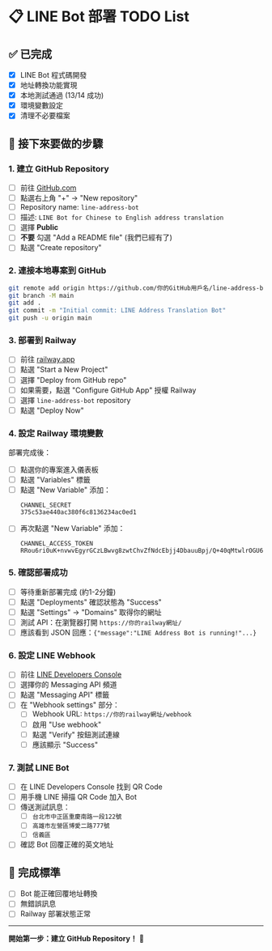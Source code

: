 # 📋 LINE Bot 部署 TODO List

## ✅ 已完成
- [x] LINE Bot 程式碼開發
- [x] 地址轉換功能實現
- [x] 本地測試通過 (13/14 成功)
- [x] 環境變數設定
- [x] 清理不必要檔案

## 🚀 接下來要做的步驟

### 1. 建立 GitHub Repository
- [ ] 前往 [GitHub.com](https://github.com)
- [ ] 點選右上角 "+" → "New repository"
- [ ] Repository name: `line-address-bot`
- [ ] 描述: `LINE Bot for Chinese to English address translation`
- [ ] 選擇 **Public**
- [ ] **不要** 勾選 "Add a README file" (我們已經有了)
- [ ] 點選 "Create repository"

### 2. 連接本地專案到 GitHub
```bash
git remote add origin https://github.com/你的GitHub用戶名/line-address-bot.git
git branch -M main
git add .
git commit -m "Initial commit: LINE Address Translation Bot"
git push -u origin main
```

### 3. 部署到 Railway
- [ ] 前往 [railway.app](https://railway.app)
- [ ] 點選 "Start a New Project"
- [ ] 選擇 "Deploy from GitHub repo"
- [ ] 如果需要，點選 "Configure GitHub App" 授權 Railway
- [ ] 選擇 `line-address-bot` repository
- [ ] 點選 "Deploy Now"

### 4. 設定 Railway 環境變數
部署完成後：
- [ ] 點選你的專案進入儀表板
- [ ] 點選 "Variables" 標籤
- [ ] 點選 "New Variable" 添加：
  ```
  CHANNEL_SECRET
  375c53ae440ac380f6c8136234ac0ed1
  ```
- [ ] 再次點選 "New Variable" 添加：
  ```
  CHANNEL_ACCESS_TOKEN
  RRou6ri0uK+nvwvEgyrGCzLBwvg8zwtChvZfNdcEbjj4DbauuBpj/Q+40qMtwlrOGU6Q6bmzhELz/jO08uYGSdapmUAA6SjeyP9N9FNfgMYyWMWHiIf+O7+wBRD3hJwPnaXph9NryU6By4qZZF5aR4wdB04t89/1O/w1cDnyilFU=
  ```

### 5. 確認部署成功
- [ ] 等待重新部署完成 (約1-2分鐘)
- [ ] 點選 "Deployments" 確認狀態為 "Success"
- [ ] 點選 "Settings" → "Domains" 取得你的網址
- [ ] 測試 API：在瀏覽器打開 `https://你的railway網址/`
- [ ] 應該看到 JSON 回應：`{"message":"LINE Address Bot is running!"...}`

### 6. 設定 LINE Webhook
- [ ] 前往 [LINE Developers Console](https://developers.line.biz/)
- [ ] 選擇你的 Messaging API 頻道
- [ ] 點選 "Messaging API" 標籤
- [ ] 在 "Webhook settings" 部分：
  - [ ] Webhook URL: `https://你的railway網址/webhook`
  - [ ] 啟用 "Use webhook"
  - [ ] 點選 "Verify" 按鈕測試連線
  - [ ] 應該顯示 "Success"

### 7. 測試 LINE Bot
- [ ] 在 LINE Developers Console 找到 QR Code
- [ ] 用手機 LINE 掃描 QR Code 加入 Bot
- [ ] 傳送測試訊息：
  - [ ] `台北市中正區重慶南路一段122號`
  - [ ] `高雄市左營區博愛二路777號`  
  - [ ] `信義區`
- [ ] 確認 Bot 回覆正確的英文地址

## 🎯 完成標準
- [ ] Bot 能正確回覆地址轉換
- [ ] 無錯誤訊息
- [ ] Railway 部署狀態正常

---

**開始第一步：建立 GitHub Repository！** 🚀